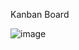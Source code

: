 Kanban Board

![image](https://github.com/yashraj118k/kanban-board/assets/108123130/8dc80e6a-aaee-4bcc-9f1c-0c144a85eac2)
